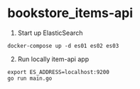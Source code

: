 # bookstore_items-api

1. Start up ElasticSearch
```shell
docker-compose up -d es01 es02 es03
```
2. Run locally item-api app
```shell
export ES_ADDRESS=localhost:9200
go run main.go
```